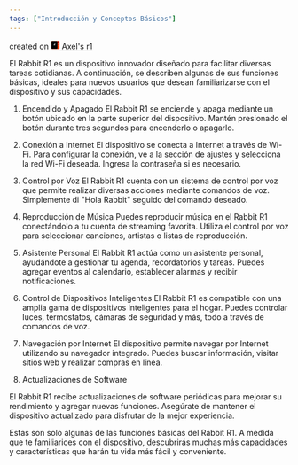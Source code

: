 ```yaml
---
tags: ["Introducción y Conceptos Básicos"]
---
```


created on <a href="https://community.rabbit.tech/u/afaces"> 
    <img src="/assets/images/r1.png" alt="Axel's r1" width="16" height="16">
</a> <a href="https://community.rabbit.tech/u/afaces">Axel's r1</a>

El Rabbit R1 es un dispositivo innovador diseñado para facilitar diversas tareas cotidianas. A continuación, se describen algunas de sus funciones básicas, ideales para nuevos usuarios que desean familiarizarse con el dispositivo y sus capacidades.

1. Encendido y Apagado
El Rabbit R1 se enciende y apaga mediante un botón ubicado en la parte superior del dispositivo. Mantén presionado el botón durante tres segundos para encenderlo o apagarlo.

2. Conexión a Internet
El dispositivo se conecta a Internet a través de Wi-Fi. Para configurar la conexión, ve a la sección de ajustes y selecciona la red Wi-Fi deseada. Ingresa la contraseña si es necesario.

3. Control por Voz
El Rabbit R1 cuenta con un sistema de control por voz que permite realizar diversas acciones mediante comandos de voz. Simplemente di "Hola Rabbit" seguido del comando deseado.

4. Reproducción de Música
Puedes reproducir música en el Rabbit R1 conectándolo a tu cuenta de streaming favorita. Utiliza el control por voz para seleccionar canciones, artistas o listas de reproducción.

5. Asistente Personal
El Rabbit R1 actúa como un asistente personal, ayudándote a gestionar tu agenda, recordatorios y tareas. Puedes agregar eventos al calendario, establecer alarmas y recibir notificaciones.

6. Control de Dispositivos Inteligentes
El Rabbit R1 es compatible con una amplia gama de dispositivos inteligentes para el hogar. Puedes controlar luces, termostatos, cámaras de seguridad y más, todo a través de comandos de voz.

7. Navegación por Internet
El dispositivo permite navegar por Internet utilizando su navegador integrado. Puedes buscar información, visitar sitios web y realizar compras en línea.

8. Actualizaciones de Software

El Rabbit R1 recibe actualizaciones de software periódicas para mejorar su rendimiento y agregar nuevas funciones. Asegúrate de mantener el dispositivo actualizado para disfrutar de la mejor experiencia.

Estas son solo algunas de las funciones básicas del Rabbit R1. A medida que te familiarices con el dispositivo, descubrirás muchas más capacidades y características que harán tu vida más fácil y conveniente.
